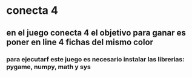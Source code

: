 # conecta 4
## en el juego conecta 4 el objetivo para ganar es poner en line 4 fichas del mismo color 
### para ejecutarf este juego es necesario instalar las librerias: pygame, numpy, math y sys 
